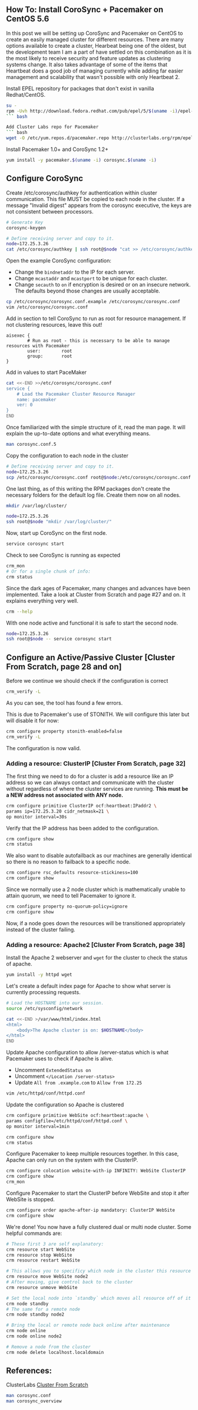 ## How To: Install CoroSync + Pacemaker on CentOS 5.6
In this post we will be setting up CoroSync and Pacemaker on CentOS to create an easily managed cluster for different resources. There are many options available to create a cluster, Hearbeat being one of the oldest, but the development team I am a part of have settled on this combination as it is the most likely to receive security and feature updates as clustering systems change. It also takes advantage of some of the items that Heartbeat does a good job of managing currently while adding far easier management and scalability that wasn't possible with only Heartbeat 2.
<!--more-->

Install EPEL repository for packages that don't exist in vanilla Redhat/CentOS.
``` bash
su -
rpm -Uvh http://download.fedora.redhat.com/pub/epel/5/$(uname -i)/epel-release-5-4.noarch.rpm
``` bash

Add Cluster Labs repo for Pacemaker
``` bash
wget -O /etc/yum.repos.d/pacemaker.repo http://clusterlabs.org/rpm/epel-5/clusterlabs.repo
```

Install Pacemaker 1.0+ and CoroSync 1.2+
``` bash
yum install -y pacemaker.$(uname -i) corosync.$(uname -i)
```

## Configure CoroSync
Create /etc/corosync/authkey for authentication within cluster communication. This file MUST be copied to each node in the cluster.
If  a message "Invalid digest" appears from the corosync executive, the keys are not consistent between processors.
``` bash
# Generate Key
corosync-keygen

# Define receiving server and copy to it.
node=172.25.3.26
cat /etc/corosync/authkey | ssh root@$node "cat >> /etc/corosync/authkey; chmod 0400 /etc/corosync/authkey; chown hacluster:hacluster /etc/corosync/authkey"
```

Open the example CoroSync configuration:
- Change the `bindnetaddr` to the IP for each server.
- Change `mcastaddr` and `mcastport` to be unique for each cluster.
- Change `secauth` to `on` if encryption is desired or on an insecure network.
The defaults beyond those changes are usually acceptable.
``` bash
cp /etc/corosync/corosync.conf.example /etc/corosync/corosync.conf
vim /etc/corosync/corosync.conf
```

Add in section to tell CoroSync to run as root for resource management. If not clustering resources, leave this out!
```
aisexec {
        # Run as root - this is necessary to be able to manage resources with Pacemaker
        user:        root
        group:       root
}
```
Add in values to start PaceMaker
``` bash
cat <<-END >>/etc/corosync/corosync.conf
service {
    # Load the Pacemaker Cluster Resource Manager
    name: pacemaker
    ver: 0
}
END
```

Once familiarized with the simple structure of it, read the man page. 
It will explain the up-to-date options and what everything means.
``` bash
man corosync.conf.5
```

Copy the configuration to each node in the cluster
``` bash
# Define receiving server and copy to it.
node=172.25.3.26
scp /etc/corosync/corosync.conf root@$node:/etc/corosync/corosync.conf
```

One last thing, as of this writing the RPM packages don't create the necessary folders for the default log file. 
Create them now on all nodes.
``` bash
mkdir /var/log/cluster/

node=172.25.3.26
ssh root@$node "mkdir /var/log/cluster/"
```

Now, start up CoroSync on the first node.
``` bash
service corosync start
```

Check to see CoroSync is running as expected
``` bash
crm_mon
# Or for a single chunk of info:
crm status
```

Since the dark ages of Pacemaker, many changes and advances have been implemented.
Take a look at Cluster from Scratch and page #27 and on. It explains everything very well.
``` bash
crm --help
```

With one node active and functional it is safe to start the second node.
``` bash
node=172.25.3.26
ssh root@$node -- service corosync start
```

## Configure an Active/Passive Cluster [Cluster From Scratch, page 28 and on]
Before we continue we should check if the configuration is correct
``` bash
crm_verify -L
```
As you can see, the tool has found a few errors.

This is due to Pacemaker's use of STONITH. We will configure this later but will disable it for now:
``` bash
crm configure property stonith-enabled=false
crm_verify -L
```
The configuration is now valid.

### Adding a resource: ClusterIP [Cluster From Scratch, page 32]
The first thing we need to do for a cluster is add a resource like an IP address so we can always contact and communicate with the cluster without regardless of where the cluster services are running.
**This must be a NEW address not associated with ANY node.**
``` bash
crm configure primitive ClusterIP ocf:heartbeat:IPaddr2 \
params ip=172.25.3.20 cidr_netmask=21 \
op monitor interval=30s
```

Verify that the IP address has been added to the configuration.
``` bash
crm configure show
crm status
```

We also want to disable autofailback as our machines are generally identical so there is no reason to failback to a specific node.
``` bash
crm configure rsc_defaults resource-stickiness=100
crm configure show
```

Since we normally use a 2 node cluster which is mathematically unable to attain quorum, we need to tell Pacemaker to ignore it.
``` bash
crm configure property no-quorum-policy=ignore
crm configure show
```
Now, if a node goes down the resources will be transitioned appropriately instead of the cluster failing.

### Adding a resource: Apache2 [Cluster From Scratch, page 38]
Install the Apache 2 webserver and `wget` for the cluster to check the status of apache.
``` bash
yum install -y httpd wget
```

Let's create a default index page for Apache to show what server is currently processing requests.
``` bash
# Load the HOSTNAME into our session.
source /etc/sysconfig/network

cat <<-END >/var/www/html/index.html
<html>
    <body>The Apache cluster is on: $HOSTNAME</body>
</html>
END
```

Update Apache configuration to allow /server-status which is what Pacemaker uses to check if Apache is alive.
- Uncomment `ExtendedStatus on`
- Uncomment `</Location /server-status>`
- Update `All from .example.com` to `Allow from 172.25`
``` bash
vim /etc/httpd/conf/httpd.conf
```

Update the configuration so Apache is clustered
``` bash
crm configure primitive WebSite ocf:heartbeat:apache \
params configfile=/etc/httpd/conf/httpd.conf \
op monitor interval=1min

crm configure show
crm status
```

Configure Pacemaker to keep multiple resources together. In this case, Apache can only run on the system with the ClusterIP.
``` bash
crm configure colocation website-with-ip INFINITY: WebSite ClusterIP
crm configure show
crm_mon
```

Configure Pacemaker to start the ClusterIP before WebSite and stop it after WebSite is stopped.
``` bash
crm configure order apache-after-ip mandatory: ClusterIP WebSite
crm configure show
```

We're done! You now have a fully clustered dual or multi node cluster.
Some helpful commands are:
``` bash
# These first 3 are self explanatory:
crm resource start WebSite
crm resource stop WebSite
crm resource restart WebSite

# This allows you to specificy which node in the cluster this resource should be running on.
crm resource move WebSite node2
# After moving, give control back to the cluster
crm resource unmove WebSite

# Set the local node into `standby` which moves all resource off of it allowing for maintenance.
crm node standby
# The same for a remote node
crm node standby node2

# Bring the local or remote node back online after maintenance
crm node online
crm node online node2

# Remove a node from the cluster
crm node delete localhost.localdomain
```

## References:
ClusterLabs [Cluster From Scratch](http://www.clusterlabs.org/doc/Cluster_from_Scratch.pdf)
``` bash
man corosync.conf
man corosync_overview
```

